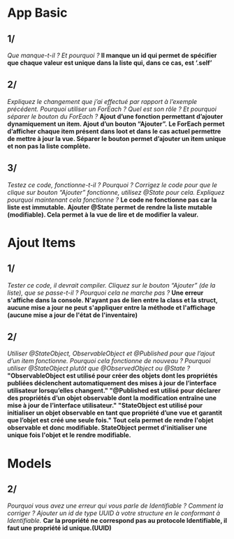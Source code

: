 # App Basic
## 1/

*Que manque-t-il ? Et pourquoi ?*
	__Il manque un id qui permet de spécifier que chaque valeur est unique dans la liste qui, dans ce cas, est ‘\.self’__

## 2/

*Expliquez le changement que j’ai effectué par rapport à l’exemple précédent.*
*Pourquoi utiliser un ForEach ? Quel est son rôle ? Et pourquoi séparer le bouton du ForEach ?*
	__Ajout d’une fonction permettant d’ajouter dynamiquement un item. Ajout d’un bouton “Ajouter”.__
	__Le ForEach permet d’afficher chaque item présent dans loot et dans le cas actuel permettre de mettre à jour la vue. Séparer le bouton permet d’ajouter un item unique et non pas la liste complète.__

## 3/

*Testez ce code, fonctionne-t-il ? Pourquoi ?*
*Corrigez le code pour que le clique sur bouton “Ajouter” fonctionne, utilisez @State pour cela.*
*Expliquez pourquoi maintenant cela fonctionne ?*
	__Le code ne fonctionne pas car la liste est immutable.__
	__Ajouter @State permet de rendre la liste mutable (modifiable). Cela permet à la vue de lire et de modifier la valeur.__

# Ajout Items
## 1/

*Tester ce code, il devrait compiler.
Cliquez sur le bouton “Ajouter” (de la liste), que se passe-t-il ? Pourquoi cela ne marche pas ?*
	__Une erreur s'affiche dans la console.
 	N'ayant pas de lien entre la class et la struct, aucune mise a jour ne peut s'appliquer entre la méthode et l'affichage (aucune mise a jour de l'état de l'inventaire)__

## 2/

*Utiliser @StateObject, ObservableObject et @Published pour que l’ajout d’un item fonctionne.
Pourquoi cela fonctionne de nouveau ?
Pourquoi utiliser @StateObject plutôt que @ObservedObject ou @State ?*
 	__"ObservableObject est utilisé pour créer des objets dont les propriétés publiées déclenchent automatiquement des mises à jour de l’interface utilisateur lorsqu’elles changent."
  	"@Published est utilisé pour déclarer des propriétés d’un objet observable dont la modification entraîne une mise à jour de l’interface utilisateur."
   	"StateObject est utilisé pour initialiser un objet observable en tant que propriété d’une vue et garantit que l’objet est créé une seule fois."
	Tout cela permet de rendre l'objet observable et donc modifiable.
 	StateObject permet d'initialiser une unique fois l'objet et le rendre modifiable.__

# Models
## 2/
*Pourquoi vous avez une erreur qui vous parle de Identifiable ? Comment la corriger ? Ajouter un id de type UUID à votre structure en le conformant à Identifiable.*
__Car la propriété ne correspond pas au protocole Identifiable, il faut une propriété id unique.(UUID)__

